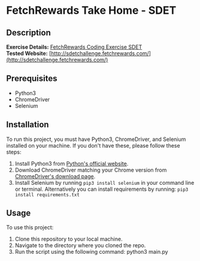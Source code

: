 # FetchRewards Take Home - SDET

## Description
**Exercise Details:** [FetchRewards Coding Exercise SDET](https://fetch-hiring.s3.amazonaws.com/SDET/FetchRewards_Coding_Exercise_SDET.pdf)  
**Tested Website:** [http://sdetchallenge.fetchrewards.com/](http://sdetchallenge.fetchrewards.com/)

## Prerequisites
- Python3
- ChromeDriver
- Selenium

## Installation
To run this project, you must have Python3, ChromeDriver, and Selenium installed on your machine. If you don't have these, please follow these steps:

1. Install Python3 from [Python's official website](https://www.python.org/downloads/).
2. Download ChromeDriver matching your Chrome version from [ChromeDriver's download page](https://sites.google.com/chromium.org/driver/). 
3. Install Selenium by running `pip3 install selenium` in your command line or terminal. Alternatively you can install requirements by running: `pip3 install requirements.txt`

## Usage
To use this project:

1. Clone this repository to your local machine.
2. Navigate to the directory where you cloned the repo.
3. Run the script using the following command:
   python3 main.py
